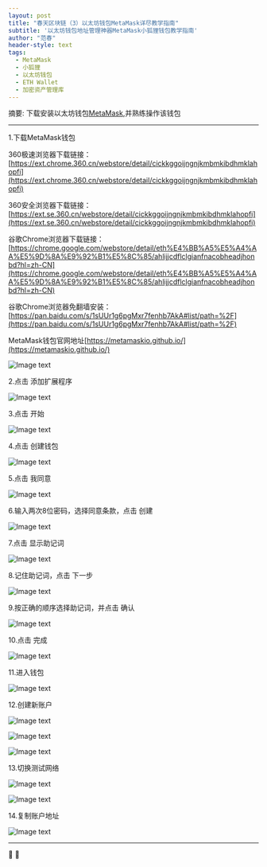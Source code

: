 ```yaml
---
layout: post
title: "春天区块链（3）以太坊钱包MetaMask详尽教学指南"
subtitle: '以太坊钱包地址管理神器MetaMask小狐狸钱包教学指南'
author: "范春"
header-style: text
tags:
  - MetaMask
  - 小狐狸
  - 以太坊钱包
  - ETH Wallet
  - 加密资产管理库
---
```


摘要: 下载安装以太坊钱包[MetaMask](https://ext.chrome.360.cn/webstore/detail/cickkggoijngnjkmbmkibdhmklahopfi),并熟练操作该钱包

---

1.下载MetaMask钱包

360极速浏览器下载链接：[https://ext.chrome.360.cn/webstore/detail/cickkggoijngnjkmbmkibdhmklahopfi](https://ext.chrome.360.cn/webstore/detail/cickkggoijngnjkmbmkibdhmklahopfi)

360安全浏览器下载链接：[https://ext.se.360.cn/webstore/detail/cickkggoijngnjkmbmkibdhmklahopfi](https://ext.se.360.cn/webstore/detail/cickkggoijngnjkmbmkibdhmklahopfi)

谷歌Chrome浏览器下载链接：[https://chrome.google.com/webstore/detail/eth%E4%BB%A5%E5%A4%AA%E5%9D%8A%E9%92%B1%E5%8C%85/ahlijjcdflclgianfnacobheadjhonbd?hl=zh-CN](https://chrome.google.com/webstore/detail/eth%E4%BB%A5%E5%A4%AA%E5%9D%8A%E9%92%B1%E5%8C%85/ahlijjcdflclgianfnacobheadjhonbd?hl=zh-CN)

谷歌Chrome浏览器免翻墙安装：[https://pan.baidu.com/s/1sUUr1g6pgMxr7fenhb7AkA#list/path=%2F](https://pan.baidu.com/s/1sUUr1g6pgMxr7fenhb7AkA#list/path=%2F)

MetaMask钱包官网地址[https://metamaskio.github.io/](https://metamaskio.github.io/)

![Image text](https://www.btc36.com/yidaibi/1.jpg)

2.点击 添加扩展程序

![Image text](https://www.btc36.com/yidaibi/2.jpg)

3.点击 开始

![Image text](https://www.btc36.com/yidaibi/3.jpg)

4.点击 创建钱包

![Image text](https://www.btc36.com/metamask/1.jpg)

5.点击 我同意

![Image text](https://www.btc36.com/metamask/2.jpg)

6.输入两次8位密码，选择同意条款，点击 创建

![Image text](https://www.btc36.com/metamask/3.jpg)

7.点击 显示助记词

![Image text](https://www.btc36.com/metamask/4.jpg)

8.记住助记词，点击 下一步

![Image text](https://www.btc36.com/metamask/5.jpg)

9.按正确的顺序选择助记词，并点击 确认

![Image text](https://www.btc36.com/metamask/6.jpg)

10.点击 完成

![Image text](https://www.btc36.com/metamask/7.jpg)

11.进入钱包

![Image text](https://www.btc36.com/metamask/8.jpg)

12.创建新账户

![Image text](https://www.btc36.com/metamask/9.jpg)

![Image text](https://www.btc36.com/metamask/10.jpg)

![Image text](https://www.btc36.com/metamask/11.jpg)

13.切换测试网络

![Image text](https://www.btc36.com/metamask/12.jpg)

![Image text](https://www.btc36.com/metamask/13.jpg)

14.复制账户地址

![Image text](https://www.btc36.com/metamask/14.jpg)

---


